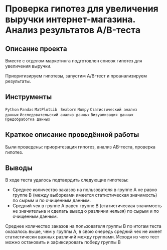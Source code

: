 # Проверка гипотез для увеличения выручки интернет-магазина. Анализ результатов A/B-теста
## Описание проекта
Вместе с отделом маркетинга подготовлен список гипотез для увеличения выручки.

Приоритизируем гипотезы, запустим A/B-тест и проанализируем результаты. 
## Инструменты
<code>Python</code> <code>Pandas</code> <code>MatPlotLib</code> <code> Seaborn</code> <code>Numpy</code> <code>Статистический анализ данных</code> <code>Исследовательский анализ данных</code> <code>Визуализация данных</code> <code>Предобработка данных</code>
## Краткое описание проведённой работы
Были проведены: приоритезация гипотез, анализ AB-теста, проверка гипотез.
## Выводы
В ходе теста удалось подтвердить следующие гипотезы:

* Среднее количество заказов на пользователя в группе A не равно группе B (между выборками имеется статистическая значимость) по сырым и по очищенным данным.
* Средний чек в группе A равен группе B (статистическая значимость не значительна и сделать вывод о различии нельзя) по сырым и по очищенным данным.
  
Среднее количество заказов на пользователя группы B по итогам теста оказалось выше, чем у группы А, в свою очередь средний чек не имеет статистически важных различий между группами. Исходя из чего тест можно остановить и зафиксировать победу группы B
